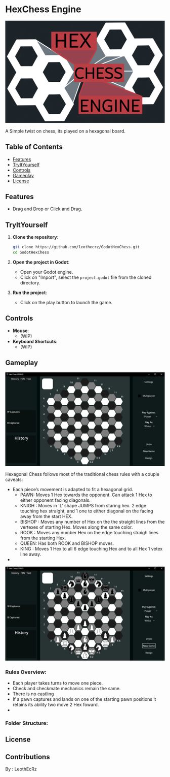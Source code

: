 # HexChess Engine

[//]: # ( EX. LB. Hexagonal Chess Banner RB. LP. path_to_banner_image RP. )

<img src="ArtResources/Images/HexChessLogo3.png" alt="HexChessLOGO">

A Simple twist on chess, its played on a hexagonal board. 

## Table of Contents
- [Features](#features)
- [TryItYourself](#TryItYourself)
- [Controls](#controls)
- [Gameplay](#gameplay)
- [License](#license)

## Features
- Drag and Drop or Click and Drag.

## TryItYourself

1. **Clone the repository**:
    ```bash
    git clone https://github.com/leothecrz/GodotHexChess.git
    cd GodotHexChess
    ```

2. **Open the project in Godot**:
    - Open your Godot engine.
    - Click on "Import", select the `project.godot` file from the cloned directory.

3. **Run the project**:
    - Click on the play button to launch the game.

## Controls
- **Mouse**: 
	- (WIP)
- **Keyboard Shortcuts**:
    - (WIP)
  
## Gameplay

<img src ="ArtResources/README/Gameplay_Main.png" >

Hexagonal Chess follows most of the traditional chess rules with a couple caveats:
- Each piece’s movement is adapted to fit a hexagonal grid.
	- PAWN: Moves 1 Hex towards the opponent. Can attack 1 Hex to either opponent facing diagonals.  
	- KNIGH : Moves in 'L' shape JUMPS from staring hex. 2 edge touching hex straight, and 1 one to either diagonal on the facing away from the start HEX.
	- BISHOP : Moves any number of Hex on the the straight lines from the vertexes of starting Hex. Moves along the same color.
	- ROOK : Moves any number Hex on the edge touching straigh lines from the starting Hex.
	- QUEEN: Has both ROOK and BISHOP moves.
	- KING : Moves 1 Hex to all 6 edge touching Hex and to all Hex 1 vetex line away.
- 

<img src ="ArtResources/README/Gameplay_Pieces.png" >

### Rules Overview:
- Each player takes turns to move one piece.
- Check and checkmate mechanics remain the same.
- There is no castling
- If a pawn captures and lands on one of the starting pawn positions it retains its ability two move 2 Hex foward.
-

### Folder Structure:


## License


## Contributions
By : LeothEcRz